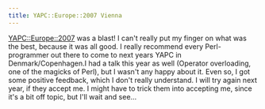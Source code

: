 ```yaml
---
title: YAPC::Europe::2007 Vienna
---
```


[YAPC::Europe::2007](http://vienna.yapceurope.org/ye2007) was a blast! I
can't really put my finger on what was the best, because it was all
good. I really recommend every Perl-programmer out there to come to next
years YAPC in Denmark/Copenhagen.I had a talk this year as well
(Operator overloading, one of the magicks of Perl), but I wasn't any
happy about it. Even so, I got some positive feedback, which I don't
really understand. I will try again next year, if they accept me. I
might have to trick them into accepting me, since it's a bit off topic,
but I'll wait and see...
